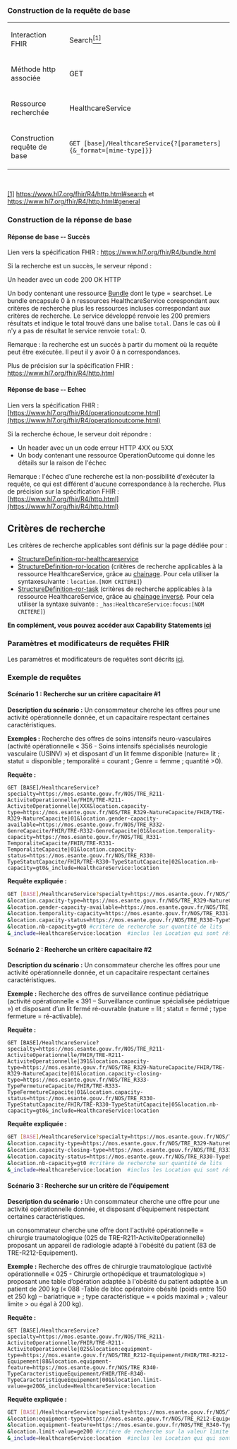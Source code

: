 <!-- ## Recherche d'offre avec données capacitaires
<code><span style="background-color: #A6ACAF;color:white;font-weight:bold;font-size: x-large;">ROR 2.1</span></code> -->

### Construction de la requête de base

<table>
<tbody>
<tr>
<td width="141">
<p>Interaction FHIR</p>
</td>
<td width="538">
<p>Search<a href="#_ftn1" name="_ftnref1"><sup>[1]</sup></a></p>
</td>
</tr>
<tr>
<td width="141">
<p>M&eacute;thode http associ&eacute;e</p>
</td>
<td width="538">
<p>GET</p>
</td>
</tr>
<tr>
<td width="141">
<p>Ressource recherch&eacute;e</p>
</td>
<td width="538">
<p>HealthcareService</p>
</td>
</tr>
<tr>
<td width="141">
<p>Construction requ&ecirc;te de base</p>
</td>
<td width="538">
<p><code>GET [base]/HealthcareService{?[parameters]{&amp;_format=[mime-type]}}</code></p>
</td>
</tr>
</tbody>
</table>
<p>&nbsp;</p>
<p><a href="#_ftnref1" name="_ftn1">[1]</a> <a href="https://www.hl7.org/fhir/R4/http.html#search">https://www.hl7.org/fhir/R4/http.html#search</a> et <a href="https://www.hl7.org/fhir/R4/http.html#general">https://www.hl7.org/fhir/R4/http.html#general</a></p>

### Construction de la réponse de base

#### Réponse de base -- Succès

Lien vers la spécification FHIR : <https://www.hl7.org/fhir/R4/bundle.html>

Si la recherche est un succès, le serveur répond :

Un header avec un code 200 OK HTTP

Un body contenant une ressource [Bundle]( https://www.hl7.org/fhir/R4/bundle.html) dont le type = searchset. Le bundle encapsule 0 à n ressources HealthcareService corespondant aux critères de recherche plus les ressources incluses correspondant aux critères de recherche. Le service développé renvoie les 200 premiers résultats et indique le total trouvé dans une balise `total`. Dans le cas où il n'y a pas de résultat le service renvoie `total`: 0.

Remarque : la recherche est un succès à partir du moment où la requête
peut être exécutée. Il peut il y avoir 0 à n correspondances.

Plus de précision sur la spécification FHIR :
https://www.hl7.org/fhir/R4/http.html

#### Réponse de base -- Echec

Lien vers la spécification FHIR :
[https://www.hl7.org/fhir/R4/operationoutcome.html](https://www.hl7.org/fhir/R4/operationoutcome.html)

Si la recherche échoue, le serveur doit répondre :
-   Un header avec un un code erreur HTTP 4XX ou 5XX
-   Un body contenant une ressource OperationOutcome qui donne les
détails sur la raison de l'échec

Remarque : l'échec d'une recherche est la non-possibilité d'exécuter la
requête, ce qui est différent d'aucune correspondance à la recherche.
Plus de précision sur la spécification FHIR :
[https://www.hl7.org/fhir/R4/http.html](https://www.hl7.org/fhir/R4/http.html)

## Critères de recherche

  Les critères de recherche applicables sont définis sur la page dédiée pour :
-    [StructureDefinition-ror-healthcareservice](search_param.html#structuredefinition-ror-healthcareservice)
-    [StructureDefinition-ror-location](search_param.html#structuredefinition-ror-location) (critères de recherche applicables à la ressource HealthcareService, grâce au [chainage](https://www.hl7.org/fhir/R4/search.html#chaining). Pour cela utiliser la syntaxesuivante : `location.[NOM CRITERE]`)
-    [StructureDefinition-ror-task](search_param.html#structuredefinition-ror-task) (critères de recherche applicables à la ressource HealthcareService, grâce au [chainage inversé](https://www.hl7.org/fhir/R4/search.html#has). Pour cela utiliser la syntaxe suivante : `_has:HealthcareService:focus:[NOM CRITERE]`)

**En complément, vous pouvez accéder aux Capability Statements [ici](artifacts.html#behavior-capability-statements)**

### Paramètres et modificateurs de requêtes FHIR

Les paramètres et modificateurs de requêtes sont décrits [ici](modifiers.html).

### Exemple de requêtes

#### Scénario 1 : Recherche sur un critère capacitaire #1

**Description du scénario :** Un consommateur cherche les offres pour une activité opérationnelle donnée, et un capacitaire respectant certaines caractéristiques.

**Exemples :** Recherche des offres de soins intensifs neuro-vasculaires (activité opérationnelle « 356 - Soins intensifs spécialisés neurologie vasculaire (USINV) »)
et disposant d'un lit femme disponible (nature= lit ; statut = disponible ; temporalité = courant ; Genre = femme ; quantité >0).

**Requête :**

`GET [BASE]/HealthcareService?specialty=https://mos.esante.gouv.fr/NOS/TRE_R211-ActiviteOperationnelle/FHIR/TRE-R211-ActiviteOperationnelle|XXX&location.capacity-type=https://mos.esante.gouv.fr/NOS/TRE_R329-NatureCapacite/FHIR/TRE-R329-NatureCapacite|01&location.gender-capacity-available=https://mos.esante.gouv.fr/NOS/TRE_R332-GenreCapacite/FHIR/TRE-R332-GenreCapacite|01&location.temporality-capacity=https://mos.esante.gouv.fr/NOS/TRE_R331-TemporaliteCapacite/FHIR/TRE-R331-TemporaliteCapacite|01&location.capacity-status=https://mos.esante.gouv.fr/NOS/TRE_R330-TypeStatutCapacite/FHIR/TRE-R330-TypeStatutCapacite|02&location.nb-capacity=gt0&_include=HealthcareService:location`

**Requête expliquée :**

```sh
GET [BASE]/HealthcareService?specialty=https://mos.esante.gouv.fr/NOS/TRE_R211-ActiviteOperationnelle/FHIR/TRE-R211-ActiviteOperationnelle|356 #critère de recherche sur l’activité opérationnelle
&location.capacity-type=https://mos.esante.gouv.fr/NOS/TRE_R329-NatureCapacite/FHIR/TRE-R329-NatureCapacite|01 #critère de recherche sur la nature "lit"
&location.gender-capacity-available=https://mos.esante.gouv.fr/NOS/TRE_R332-GenreCapacite/FHIR/TRE-R332-GenreCapacite|01 #critère de recherche sur le genre des lits "femme"
&location.temporality-capacity=https://mos.esante.gouv.fr/NOS/TRE_R331-TemporaliteCapacite/FHIR/TRE-R331-TemporaliteCapacite|01 #critère de recherche sur la temporalité de la capacité "courant"
&location.capacity-status=https://mos.esante.gouv.fr/NOS/TRE_R330-TypeStatutCapacite/FHIR/TRE-R330-TypeStatutCapacite|02 #critère de recherche sur un lit disponible
&location.nb-capacity=gt0 #critère de recherche sur quantité de lits
&_include=HealthcareService:location  #inclus les Location qui sont référencés par les HealthcareService
```

#### Scénario 2 : Recherche un critère capacitaire #2

**Description du scénario :** Un consommateur cherche les offres pour une activité opérationnelle donnée, et un capacitaire respectant certaines caractéristiques.

**Exemple :** Recherche des offres de surveillance continue pédiatrique (activité opérationnelle « 391 – Surveillance continue spécialisée pédiatrique ») 
et disposant d’un lit fermé ré-ouvrable (nature = lit ; statut = fermé ; type fermeture = ré-activable).

**Requête :** 

`GET [BASE]/HealthcareService?specialty=https://mos.esante.gouv.fr/NOS/TRE_R211-ActiviteOperationnelle/FHIR/TRE-R211-ActiviteOperationnelle|391&location.capacity-type=https://mos.esante.gouv.fr/NOS/TRE_R329-NatureCapacite/FHIR/TRE-R329-NatureCapacite|01&location.capacity-closing-type=https://mos.esante.gouv.fr/NOS/TRE_R333-TypeFermetureCapacite/FHIR/TRE-R333-TypeFermetureCapacite|01&location.capacity-status=https://mos.esante.gouv.fr/NOS/TRE_R330-TypeStatutCapacite/FHIR/TRE-R330-TypeStatutCapacite|05&location.nb-capacity=gt0&_include=HealthcareService:location`

**Requête expliquée :**

```sh
GET [BASE]/HealthcareService?specialty=https://mos.esante.gouv.fr/NOS/TRE_R211-ActiviteOperationnelle/FHIR/TRE-R211-ActiviteOperationnelle|391 #critère de recherche sur l’activité opérationnelle
&location.capacity-type=https://mos.esante.gouv.fr/NOS/TRE_R329-NatureCapacite/FHIR/TRE-R329-NatureCapacite|01 # critère de recherche sur la capacité en "lit"
&location.capacity-closing-type=https://mos.esante.gouv.fr/NOS/TRE_R333-TypeFermetureCapacite/FHIR/TRE-R333-TypeFermetureCapacite|01 #critère de recherche sur le lit réouvrable
&location.capacity-status=https://mos.esante.gouv.fr/NOS/TRE_R330-TypeStatutCapacite/FHIR/TRE-R330-TypeStatutCapacite|05 #critère de recherche sur le lit fermé
&location.nb-capacity=gt0 #critère de recherche sur quantité de lits
&_include=HealthcareService:location  #inclus les Location qui sont référencés par les HealthcareService
```
#### Scénario 3 : Recherche sur un critère de l'équipement

**Description du scénario :** Un consommateur cherche une offre pour une activité opérationnelle donnée, et disposant d’équipement respectant certaines caractéristiques.

un consommateur cherche une offre dont l'activité opérationnelle = chirurgie traumatologique (025 de
TRE-R211-ActiviteOperationnelle) proposant un appareil de radiologie adapté à l\'obésité du patient (83 de TRE-R212-Equipement).

**Exemple :** Recherche des offres de chirurgie traumatologique (activité opérationnelle « 025 - Chirurgie orthopédique et traumatologique »)
proposant une table d’opération adaptée à l'obésité du patient adaptée à un patient de 200 kg (« 088 -Table de bloc opératoire obésité (poids entre 150 et 250 kg) – bariatrique » ; type caractéristique = « poids maximal » ; valeur limite > ou égal à 200 kg).

**Requête :**

`GET [BASE]/HealthcareService?specialty=https://mos.esante.gouv.fr/NOS/TRE_R211-ActiviteOperationnelle/FHIR/TRE-R211-ActiviteOperationnelle|025&location:equipment-type=https://mos.esante.gouv.fr/NOS/TRE_R212-Equipement/FHIR/TRE-R212-Equipement|88&location.equipment-feature=https://mos.esante.gouv.fr/NOS/TRE_R340-TypeCaracteristiqueEquipement/FHIR/TRE-R340-TypeCaracteristiqueEquipement|001&location.limit-value=ge200&_include=HealthcareService:location`

**Requête expliquée :**

```sh
GET [BASE]/HealthcareService?specialty=https://mos.esante.gouv.fr/NOS/TRE_R211-ActiviteOperationnelle/FHIR/TRE-R211-ActiviteOperationnelle|025 #critère de recherche sur l’activité opérationnelle
&location:equipment-type=https://mos.esante.gouv.fr/NOS/TRE_R212-Equipement/FHIR/TRE-R212-Equipement|88 #critère de recherche sur le type d'équipement "table opératoire"
&location.equipment-feature=https://mos.esante.gouv.fr/NOS/TRE_R340-TypeCaracteristiqueEquipement/FHIR/TRE-R340-TypeCaracteristiqueEquipement|001 #critère de recherche sur le type de caractéristique limite "poids"
&location.limit-value=ge200 #critère de recherche sur la valeur limite "200 kg"
&_include=HealthcareService:location  #inclus les Location qui qui sont référencés par les HealthcareService
```